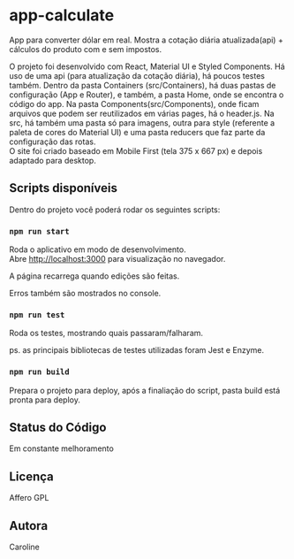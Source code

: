 # app-calculate
App para converter dólar em real. Mostra a cotação diária atualizada(api) + cálculos do produto com e sem impostos.

O projeto foi desenvolvido com React, Material UI e Styled Components. Há uso de uma api (para atualização da cotação diária), há poucos testes também. 
Dentro da pasta Containers (src/Containers), há duas pastas de configuração (App e Router), e também, a pasta Home, onde se encontra o código do app. Na pasta Components(src/Components), onde ficam arquivos que podem ser reutilizados em várias pages, há o header.js. Na src, há também uma pasta só para imagens, outra para style (referente a paleta de cores do Material UI) e uma pasta reducers que faz parte da configuração das rotas. <br /> O site foi criado baseado em Mobile First (tela 375 x 667 px) e depois adaptado para desktop. 


## Scripts disponíveis

Dentro do projeto você poderá rodar os seguintes scripts:

### `npm run start`

Roda o aplicativo em modo de desenvolvimento.<br />
Abre [http://localhost:3000](http://localhost:3000) para visualização no navegador.

A página recarrega quando edições são feitas.<br />

Erros também são mostrados no console.

### `npm run test`

Roda os testes, mostrando quais passaram/falharam. <br />

ps. as principais bibliotecas de testes  utilizadas foram Jest e Enzyme.

### `npm run build`

Prepara o projeto para deploy, após a finaliação do script, pasta build está pronta para deploy.<br />

## Status do Código
Em constante melhoramento

## Licença
Affero GPL

## Autora
Caroline
